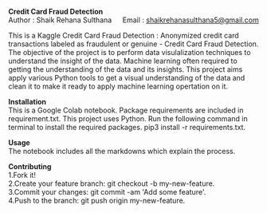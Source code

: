 **Credit Card Fraud Detection**<br>
Author : Shaik Rehana Sulthana            &emsp;  Email : shaikrehanasulthana5@gmail.com <br>

This is a Kaggle Credit Card Fraud Detection : Anonymized credit card transactions labeled as fraudulent or genuine - Credit Card Fraud Detection. The objective of the project is to perform data visulalization techniques to understand the insight of the data. Machine learning often required to getting the understanding of the data and its insights. This project aims apply various Python tools to get a visual understanding of the data and clean it to make it ready to apply machine learning opertation on it.  <br>

**Installation**<br>
This is a Google Colab notebook. Package requirements are included in requirement.txt. This project uses Python. Run the following command in terminal to install the required packages. pip3 install -r requirements.txt. <br>

**Usage**<br>
The notebook includes all the markdowns which explain the process.

**Contributing**<br>
1.Fork it!<br>
2.Create your feature branch: git checkout -b my-new-feature.<br>
3.Commit your changes: git commit -am 'Add some feature'.<br>
4.Push to the branch: git push origin my-new-feature.
